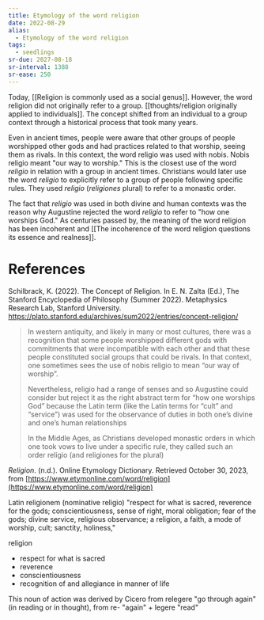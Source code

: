 ```yaml
---
title: Etymology of the word religion
date: 2022-08-29
alias:
  - Etymology of the word religion
tags:
  - seedlings
sr-due: 2027-08-18
sr-interval: 1388
sr-ease: 250
---
```

Today, [[Religion is commonly used as a social genus]]. However, the word religion did not originally refer to a group. [[thoughts/religion originally applied to individuals]]. The concept shifted from an individual to a group context through a historical process that took many years.

Even in ancient times, people were aware that other groups of people worshipped other gods and had practices related to that worship, seeing them as rivals. In this context, the word religio was used with nobis. Nobis religio meant "our way to worship." This is the closest use of the word *religio* in relation with a group in ancient times. Christians would later use the word *religio* to explicitly refer to a group of people following specific rules. They used *religio* (*religiones* plural) to refer to a monastic order.

The fact that *religio* was used in both divine and human contexts was the reason why Augustine rejected the word *religio* to refer to "how one worships God." As centuries passed by, the meaning of the word religion has been incoherent and [[The incoherence of the word religion questions its essence and realness]].

# References

Schilbrack, K. (2022). The Concept of Religion. In E. N. Zalta (Ed.), The Stanford Encyclopedia of Philosophy (Summer 2022). Metaphysics Research Lab, Stanford University. https://plato.stanford.edu/archives/sum2022/entries/concept-religion/

> In western antiquity, and likely in many or most cultures, there was a recognition that some people worshipped different gods with commitments that were incompatible with each other and that these people constituted social groups that could be rivals. In that context, one sometimes sees the use of nobis religio to mean “our way of worship”.
> 
> Nevertheless, religio had a range of senses and so Augustine could consider but reject it as the right abstract term for “how one worships God” because the Latin term (like the Latin terms for “cult” and “service”) was used for the observance of duties in both one’s divine and one’s human relationships
> 
> In the Middle Ages, as Christians developed monastic orders in which one took vows to live under a specific rule, they called such an order religio (and religiones for the plural)


_Religion_. (n.d.). Online Etymology Dictionary. Retrieved October 30, 2023, from [https://www.etymonline.com/word/religion](https://www.etymonline.com/word/religion)

Latin religionem (nominative religio) "respect for what is sacred, reverence for the gods; conscientiousness, sense of right, moral obligation; fear of the gods; divine service, religious observance; a religion, a faith, a mode of worship, cult; sanctity, holiness,"

religion
- respect for what is sacred
- reverence
- conscientiousness
- recognition of and allegiance in manner of life

This noun of action was derived by Cicero from relegere "go through again" (in reading or in thought), from re- "again" + legere "read"